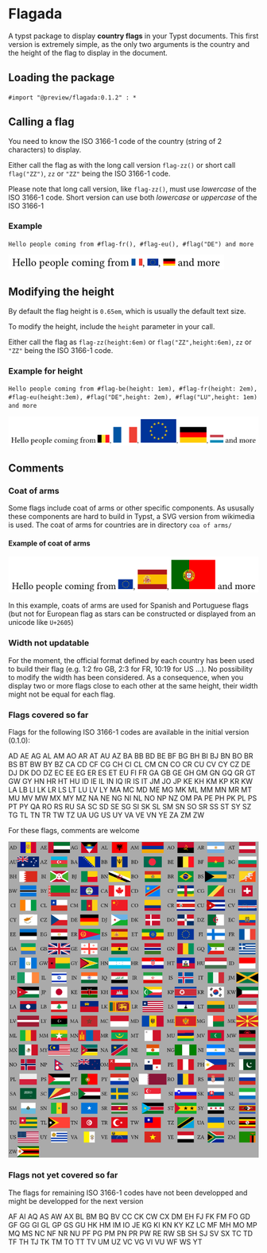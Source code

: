 # Flagada

A typst package to display **country flags** in your Typst documents. This first version is extremely simple, as the only two arguments is the country and the height of the flag to display in the document.

## Loading the package

`#import "@preview/flagada:0.1.2" : *`

## Calling a flag

You need to know the ISO 3166-1 code of the country (string of 2 characters) to display.

Either call the flag as with the long call version `flag-zz()` or short call `flag("ZZ")`,  `zz` or `"ZZ"` being the ISO 3166-1 code.

Please note that long call version, like `flag-zz()`, must use _lowercase_ of the ISO 3166-1 code. Short version can use both _lowercase_ or _uppercase_ of the ISO 3166-1

### Example

`Hello people coming from #flag-fr(), #flag-eu(), #flag("DE") and more`

![Hello people coming from France, Europe, Germany and more](doc/example_1.png)

## Modifying the height

By default the flag height is `0.65em`, which is usually the default text size.

To modify the height, include the `height` parameter in your call.

Either call the flag as `flag-zz(height:6em)` or `flag("ZZ",height:6em)`, `zz` or `"ZZ"` being the ISO 3166-1 code.

### Example for height

`Hello people coming from #flag-be(height: 1em), #flag-fr(height: 2em), #flag-eu(height:3em), #flag("DE",height: 2em), #flag("LU",height: 1em) and more`

![Hello people coming from Belgium, France, Europe, Germany, Luxembourg and more](doc/example_2.png)

## Comments

### Coat of arms

Some flags include coat of arms or other specific components. As ususally these components are hard to build in Typst, a SVG version from wikimedia is used. The coat of arms for countries are in directory `coa of arms/`

#### Example of coat of arms

![Hello people coming from Europe, Spain, Portugal and more](doc/example_3.png)

In this example, coats of arms are used for Spanish and Portuguese flags (but not for European flag as stars can be constructed or displayed from an unicode like `U+2605`)

### Width not updatable

For the moment, the official format defined by each country has been used to build their flag (e.g. 1:2 fro GB, 2:3 for FR, 10:19 for US ...). No possibility to modify the width has been considered. As a consequence, when you display two or more flags close to each other at the same height, their width might not be equal for each flag.

### Flags covered so far

Flags for the following ISO 3166-1 codes are available in the initial version (0.1.0):

AD AE AG AL AM AO AR AT AU AZ BA BB BD BE BF BG BH BI BJ BN BO BR BS BT BW BY BZ
CA CD CF CG CH CI CL CM CN CO CR CU CV CY CZ DE DJ DK DO DZ EC EE EG ER ES ET EU FI
FR GA GB GE GH GM GN GQ GR GT GW GY HN HR HT HU ID IE IL IN IQ IR IS IT JM JO JP KE
KH KM KP KR KW LA LB LI LK LR LS LT LU LV LY MA MC MD ME MG MK ML MM MN MR MT
MU MV MW MX MY MZ NA NE NG NI NL NO NP NZ OM PA PE PH PK PL PS PT PY QA RO RS RU
SA SC SD SE SG SI SK SL SM SN SO SR SS ST SY SZ TG TL TN TR TW TZ UA UG US UY VA VE VN YE ZA ZM ZW

For these flags, comments are welcome

![A list of flags](doc/example_4.png)

### Flags not yet covered so far

The flags for remaining ISO 3166-1 codes have not been developped and might be developped for the next version

AF AI AQ AS AW AX BL BM BQ BV CC CK CW CX DM EH FJ FK FM FO GD GF GG GI GL GP GS
GU HK HM IM IO JE KG KI KN KY KZ LC MF MH MO MP MQ MS NC NF NR NU PF PG PM PN
PR PW RE RW SB SH SJ SV SX TC TD TF TH TJ TK TM TO TT TV UM UZ VC VG VI VU WF WS
YT
